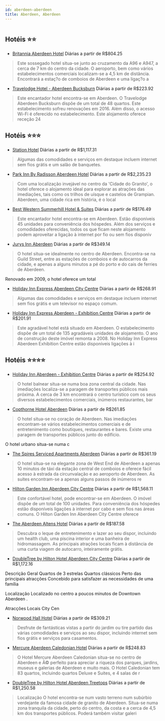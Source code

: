 ```yaml
---
id: aberdeen-aberdeen
title: Aberdeen, Aberdeen
---
```


<center><img src="http://photos.hotelbeds.com/giata/00/007511/007511a_hb_a_073.jpg" alt="" /></center>


## Hotéis ⭐️⭐️

-    [Britannia Aberdeen Hotel](https://www.hurb.com/aud/https://www.hurb.com/hoteis/aberdeen/britannia-aberdeen-hotel-JNP-JP739244?cmp=18055) Diárias a partir de R$804.25
   > Este sossegado hotel situa-se junto ao cruzamento da A96 e A947, a cerca de 7 km do centro da cidade. O aeroporto, bem como vários estabelecimentos comerciais localizam-se a 4,5 km de distância. Encontrará a estaç?o de comboios de Aberdeen e uma ligaç?o a
-    [Travelodge Hotel - Aberdeen Bucksburn](https://www.hurb.com/aud/https://www.hurb.com/hoteis/aberdeen/travelodge-hotel-aberdeen-bucksburn-JNP-JP923035?cmp=18055) Diárias a partir de R$223.92
   > Este encantador hotel encontra-se em Aberdeen. O Travelodge Aberdeen Bucksburn dispõe de um total de 48 quartos. Este estabelecimento sofreu renovações em 2016. Além disso, o acesso Wi-Fi é oferecido no estabelecimento. Este alojamento oferece receção 24 

## Hotéis ⭐️⭐️⭐️

-    [Station Hotel](https://www.hurb.com/aud/https://www.hurb.com/hoteis/aberdeen/station-hotel-JNP-JP000538?cmp=18055) Diárias a partir de R$1,117.31
   > Algumas das comodidades e serviços em destaque incluem internet sem fios grátis e um salão de banquetes.
-    [Park Inn By Radisson Aberdeen Hotel](https://www.hurb.com/aud/https://www.hurb.com/hoteis/aberdeen/park-inn-by-radisson-aberdeen-hotel-JNP-JP766562?cmp=18055) Diárias a partir de R$2,235.23
   > Com uma localização invejável no centro da &apos;Cidade do Granito&apos;, o hotel oferece o alojamento ideal para explorar as atrações das imediações, tais como os trilhos de uísque e castelos de Grampian. Aberdeen, uma cidade rica em história, é o local 
-    [Best Western Summerhill Hotel & Suites](https://www.hurb.com/aud/https://www.hurb.com/hoteis/aberdeen/best-western-summerhill-hotel-suites-JNP-JP290431?cmp=18055) Diárias a partir de R$176.49
   > Este encantador hotel encontra-se em Aberdeen. Estão disponíveis 45 unidades para conveniência dos hóspedes. Além dos serviços e comodidades oferecidas, todos os que ficam neste alojamento podem aproveitar a ligação à internet por fio ou sem fios disponív
-    [Jurys Inn Aberdeen](https://www.hurb.com/aud/https://www.hurb.com/hoteis/aberdeen/jurys-inn-aberdeen-JNP-JP738911?cmp=18055) Diárias a partir de R$349.14
   > O hotel situa-se idealmente no centro de Aberdeen. Encontra-se na Guild Street, entre as estações de comboios e de autocarros da cidade, e apenas a alguns minutos a pé do porto e do cais de ferries de Aberdeen.

Renovado em 2009, o hotel oferece um total 
-    [Holiday Inn Express Aberdeen City Centre](https://www.hurb.com/aud/https://www.hurb.com/hoteis/aberdeen/holiday-inn-express-aberdeen-city-centre-JNP-JP000517?cmp=18055) Diárias a partir de R$268.91
   > Algumas das comodidades e serviços em destaque incluem internet sem fios grátis e um televisor no espaço comum.
-    [Holiday Inn Express Aberdeen - Exhibition Centre](https://www.hurb.com/aud/https://www.hurb.com/hoteis/aberdeen/holiday-inn-express-aberdeen-exhibition-centre-JNP-JP170933?cmp=18055) Diárias a partir de R$201.91
   > Este agradável hotel está situado em Aberdeen. O estabelecimento dispõe de um total de 135 agradáveis unidades de alojamento. O ano de construção deste imóvel remonta a 2008. No Holiday Inn Express Aberdeen Exhibition Centre estão disponíveis ligações à i

## Hotéis ⭐️⭐️⭐️⭐️

-    [Holiday Inn Aberdeen - Exhibition Centre](https://www.hurb.com/aud/https://www.hurb.com/hoteis/aberdeen/holiday-inn-aberdeen-exhibition-centre-JNP-JP655043?cmp=18055) Diárias a partir de R$254.92
   > O hotel balnear situa-se numa boa zona central da cidade. Nas imediações localiza-se a paragem de transportes públicos mais próxima. A cerca de 3 km encontrará o centro turístico com os seus diversos estabelecimentos comerciais, inúmeros restaurantes, bar
-    [Copthorne Hotel Aberdeen](https://www.hurb.com/aud/https://www.hurb.com/hoteis/aberdeen/copthorne-hotel-aberdeen-JNP-JP918219?cmp=18055) Diárias a partir de R$261.85
   > O hotel situa-se no coração de Aberdeen. Nas imediações encontram-se vários estabelecimentos comerciais e de entretenimento como boutiques, restaurantes e bares. Existe uma paragem de transportes públicos junto do edifício.

O hotel urbano situa-se numa c
-    [The Spires Serviced Apartments Aberdeen](https://www.hurb.com/aud/https://www.hurb.com/hoteis/aberdeen/the-spires-serviced-apartments-aberdeen-JNP-JP738620?cmp=18055) Diárias a partir de R$361.19
   > O hotel situa-se na elegante zona de West End de Aberdeen a apenas 10 minutos de táxi da estação central de comboios e oferece fácil acesso à estrada da circunvalação e ao aeroporto de Aberdeen. As suites encontram-se a apenas alguns passos de inúmeros re
-    [Hilton Garden Inn Aberdeen City Centre](https://www.hurb.com/aud/https://www.hurb.com/hoteis/aberdeen/hilton-garden-inn-aberdeen-city-centre-JNP-JP981478?cmp=18055) Diárias a partir de R$1,568.11
   > Este confortável hotel, pode encontrar-se em Aberdeen. O imóvel dispõe de um total de 100 unidades. Para conveniência dos hóspedes estão disponíveis ligações à internet por cabo e sem fios nas áreas comuns. O Hilton Garden Inn Aberdeen City Centre oferece
-    [The Aberdeen Altens Hotel](https://www.hurb.com/aud/https://www.hurb.com/hoteis/aberdeen/the-aberdeen-altens-hotel-JNP-JP000544?cmp=18055) Diárias a partir de R$187.58
   > Descubra o leque de entretenimento e lazer ao seu dispor, incluindo um health club, uma piscina interior e uma banheira de hidromassagem. As principais atrações locais ficam à distância de uma curta viagem de autocarro, inteiramente grátis.
-    [DoubleTree by Hilton Hotel Aberdeen City Centre](https://www.hurb.com/aud/https://www.hurb.com/hoteis/aberdeen/doubletree-by-hilton-hotel-aberdeen-city-centre-JNP-JP000521?cmp=18055) Diárias a partir de R$1,172.16
   >  
Descrição Geral
 Quartos de 3 estrelas
 Quartos clássicos
 Perto das principais atracções
 Concebido para satisfazer as necessidades de uma família
 
Localização
 Localizado no centro  a poucos minutos de Downtown Aberdeen .
 
Atracções Locais
 City Cen
-    [Norwood Hall Hotel](https://www.hurb.com/aud/https://www.hurb.com/hoteis/aberdeen/norwood-hall-hotel-JNP-JP000513?cmp=18055) Diárias a partir de R$309.21
   > Desfrute de fantásticas vistas a partir do jardim ou tire partido das várias comodidades e serviços ao seu dispor, incluindo internet sem fios grátis e serviços para casamentos.
-    [Mercure Aberdeen Caledonian Hotel](https://www.hurb.com/aud/https://www.hurb.com/hoteis/aberdeen/mercure-aberdeen-caledonian-hotel-JNP-JP097925?cmp=18055) Diárias a partir de R$248.83
   > O Hotel Mercure Aberdeen Caledonian situa-se no centro de Aberdeen e Ã© perfeito para apreciar a riqueza dos parques, jardins, museus e galerias de Aberdeen e muito mais. O Hotel Caledonian tem 83 quartos, incluindo quartos Deluxe e Suites, e 4 salas de r
-    [DoubleTree by Hilton Hotel Aberdeen Treetops](https://www.hurb.com/aud/https://www.hurb.com/hoteis/aberdeen/doubletree-by-hilton-hotel-aberdeen-treetops-JNP-JP000534?cmp=18055) Diárias a partir de R$1,250.58
   > Localização
O hotel encontra-se num vasto terreno num subúrbio verdejante da famosa cidade de granito de Aberdeen. Situa-se numa zona tranquila da cidade, perto do centro, da costa e a cerca de 4,5 km dos transportes públicos. Poderá também visitar galeri
